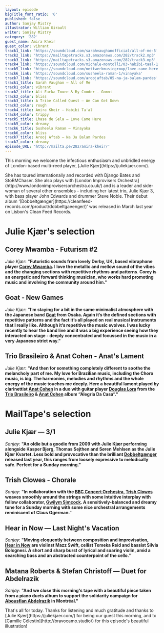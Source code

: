 ```yaml
---
layout: episode
bigTitle_font_ratio: '6'
published: false
author: Sanjay Mistry
illustrator: William Girault
writer: Sanjay Mistry
category: '282'
guest_name: Amira Kheir
guest_color: vibrant
track1_link: 'https://soundcloud.com/sarahvaughanofficial/all-of-me-5'
track2_link: 'https://mailtapetracks.s3.amazonaws.com/282/track2.mp3'
track3_link: 'https://mailtapetracks.s3.amazonaws.com/282/track3.mp3'
track4_link: 'https://soundcloud.com/michele-montolli/03-habibi-taal-1'
track5_link: 'https://soundcloud.com/nettwerkmusicgroup/love-came-here'
track6_link: 'https://soundcloud.com/susheela-raman-1/vinayaka'
track7_link: 'https://soundcloud.com/aroojaftab/05-na-ja-balam-pardes'
track1_title: Sarah Vaughan – All of Me
track1_color: vibrant
track2_title: Ali Farka Toure & Ry Cooder – Gomni
track2_color: bliss
track3_title: A Tribe Called Quest – We Can Get Down
track3_color: rough
track4_title: Amira Kheir – Habibi Ta'al
track4_color: trippy
track5_title: Lhasa de Sela – Love Came Here
track5_color: dreamy
track6_title: Susheela Raman – Vinayaka
track6_color: bliss
track7_title: Arooj Aftab – Na Ja Balam Pardes
track7_color: dreamy
episode_URL: 'http://mailta.pe/282/amira-kheir/'
---
```

<p id="introduction">This morning we welcome the infectious enthusiasm and unbridled energy of London-based multi-reed player, [Julie Kjær](https://juliekjaer.com/).</p>
<p>She has toured internationally and recorded with Django Bates and StoRMChaser. She also plays with [London Improvisers Orchestra](http://www.londonimprovisersorchestra.co.uk/) and is a leader and side-woman of several other ensembles – including her latest trio, Julie Kjær 3, with bass player John Edwards and drummer Steve Noble. Their debut album ‘[Dobbeltgænger](https://cleanfeed-records.com/product/dobbeltgaeenger/)’ was released in March last year on Lisbon's Clean Feed Records.</p>


# Julie Kjær's selection


## Corey Mwamba - Futurism #2
_Julie Kjær_: **"**Futuristic sounds from lovely Derby, UK, based vibraphone player [Corey Mwamba](http://www.coreymwamba.co.uk/). 
I love the metallic and mellow sound of the vibes and the changing sections with repetitive rhythms and patterns. Corey is an energetic and forward thinking musician, who works hard promoting music and involving the community around him.**"**

## Goat - New Games
_Julie Kjær_: **"**I’m staying for a bit in the same minimalist atmosphere with the Japanese band [Goat](http://goatjp.com/) from Osaka. Again it’s the defined sections with repetitive patterns and the fact it’s all played on real musical instruments that I really like. Although it’s repetitive the music evolves.
I was lucky recently to hear the band live and it was a big experience seeing how they interacted on stage - deeply concentrated and focussed in the music in a very Japanese strict way.**"**

## Trio Brasileiro & Anat Cohen - Anat's Lament
_Julie Kjær_: **"**And then for something completely different to soothe the melancholy part of me. My love for Brazilian music, including the Choro music, is big. The harmonies, melodies and rhythms and the whole energy of the music touches me deeply. Here a beautiful lament played by clarinettist [Anat Cohen](https://www.anatcohen.com/) in a duo with guitar player [Douglas Lora](https://myspace.com/douglaslora) from the [Trio Brasileiro](https://triobrasileiro.com/) & [Anat Cohen](https://www.anatcohen.com/) album “Alegria Da Casa”.**"**


# MailTape's selection

## Julie Kjær — 3/1
_Sanjay_: **"**An oldie but a goodie from 2009 with Julie Kjær performing alongside Kasper Bjerg, Thomas Sejthen and Søren Mehlsen as the Julie Kjær Kvartet. Less bold and provocative than the brilliant [Dobbeltgænger](https://cleanfeed-records.com/product/dobbeltgaeenger/) released last year, this ranges from loosely expressive to melodically safe. Perfect for a Sunday morning.**"**

## Trish Clowes - Chorale
_Sanjay_: **"**In collaboration with the [BBC Concert Orchestra](https://www.bbc.co.uk/concertorchestra), [Trish Clowes](http://trishclowes.com/) weaves smoothly around the strings with some intuitive interplay with fellow collaborator, [Gwilym Simcock](http://gwilymsimcock.com/). A sensitively-balanced and dreamy tune for a Sunday morning with some nice orchestral arrangements reminiscent of Claus Ogerman.**"**

## Hear in Now — Last Night's Vacation
_Sanjay_: **"**Moving eloquently between composition and improvisation, [Hear in Now](http://www.hearinnow.com/) are violinst Mazz Swift, cellist Tomeka Reid and bassist Silvia Bolognesi. A short and sharp burst of lyrical and soaring violin, amid a searching bass and an abstracted counterpoint of the cello.**"**

## Matana Roberts & Stefan Christoff — Duet for Abdelrazik
_Sanjay_: **"**And we close this morning's tape with a beautiful piece taken from a piano duets album to support the solidarity campaign for [Abousfian Abdelrazik](http://www.peoplescommission.org/en/abdelrazik/) in Montréal.**"**

<p id="outroduction">That's all for today. Thanks for listening and much gratitude and thanks to [Julie Kjær](https://juliekjaer.com/) for being our guest this morning, and to [Camille Célestin](http://bravocamo.studio/) for this episode's beautiful illustration!</p>